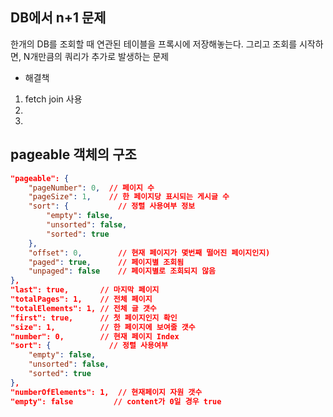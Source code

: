 ## DB에서 n+1 문제

한개의 DB를 조회할 때 연관된 테이블을 프록시에 저장해놓는다.
그리고 조회를 시작하면, N개만큼의 쿼리가 추가로 발생하는 문제

- 해결책
1. fetch join 사용
2.
3.

## pageable 객체의 구조

```json
"pageable": {
    "pageNumber": 0,  // 페이지 수
    "pageSize": 1,    // 한 페이지당 표시되는 게시글 수
    "sort": {           // 정렬 사용여부 정보
        "empty": false,    
        "unsorted": false,
        "sorted": true
    },
    "offset": 0,        // 현재 페이지가 몇번째 떨어진 페이지인지)
    "paged": true,      // 페이지별 조회됨
    "unpaged": false    // 페이지별로 조회되지 않음
},
"last": true,       // 마지막 페이지
"totalPages": 1,    // 전체 페이지
"totalElements": 1, // 전체 글 갯수
"first": true,      // 첫 페이지인지 확인
"size": 1,          // 한 페이지에 보여줄 갯수
"number": 0,        // 현재 페이지 Index
"sort": {             // 정렬 사용여부 
    "empty": false,
    "unsorted": false,
    "sorted": true
},
"numberOfElements": 1,  // 현재페이지 자원 갯수
"empty": false         // content가 0일 경우 true

```